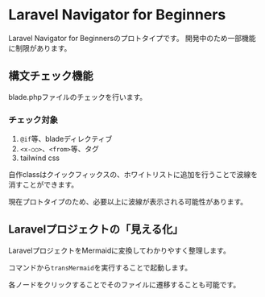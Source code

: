 # Laravel Navigator for Beginners

Laravel Navigator for Beginnersのプロトタイプです。
開発中のため一部機能に制限があります。

## 構文チェック機能
blade.phpファイルのチェックを行います。

### チェック対象
1. `@if`等、bladeディレクティブ
2. `<x-○○>`、`<from>`等、タグ
3. tailwind css

自作classはクイックフィックスの、ホワイトリストに追加を行うことで波線を消すことができます。

現在プロトタイプのため、必要以上に波線が表示される可能性があります。

## Laravelプロジェクトの「見える化」
LaravelプロジェクトをMermaidに変換してわかりやすく整理します。

コマンドから`transMermaid`を実行することで起動します。

各ノードをクリックすることでそのファイルに遷移することも可能です。